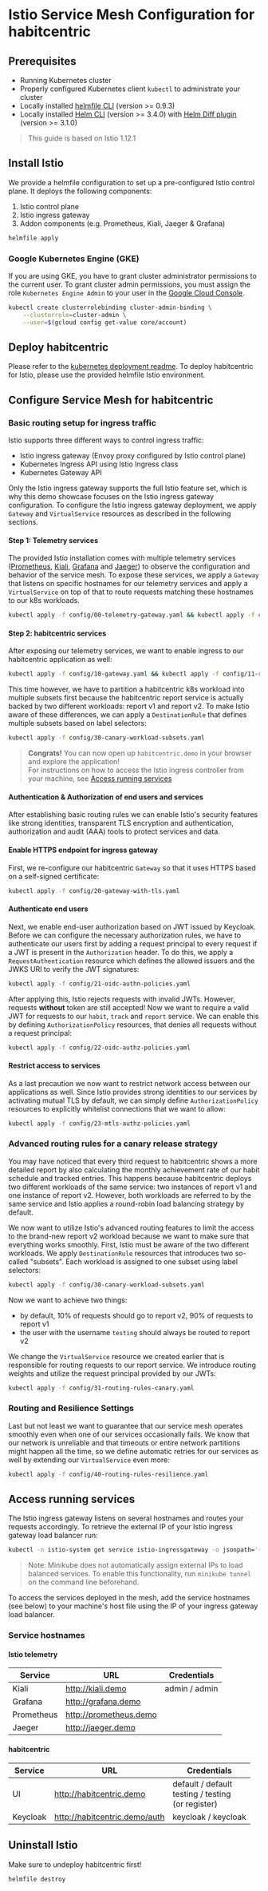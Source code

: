 # Istio Service Mesh Configuration for habitcentric

## Prerequisites

- Running Kubernetes cluster
- Properly configured Kubernetes client `kubectl` to administrate your cluster
- Locally installed [helmfile CLI](https://github.com/roboll/helmfile#installation)  (version >= 0.9.3)
- Locally installed [Helm CLI](https://helm.sh/docs/using_helm/#install-helm) (version >= 3.4.0) with [Helm Diff plugin](https://github.com/databus23/helm-diff#install) (version >= 3.1.0)

> This guide is based on Istio 1.12.1

## Install Istio

We provide a helmfile configuration to set up a pre-configured Istio control plane.
It deploys the following components:

1. Istio control plane
2. Istio ingress gateway
3. Addon components (e.g. Prometheus, Kiali, Jaeger & Grafana)

```bash
helmfile apply
```

### Google Kubernetes Engine (GKE)

If you are using GKE, you have to grant cluster administrator permissions to the current user. To grant cluster admin permissions, you must assign the role `Kubernetes Engine Admin` to your user in the [Google Cloud Console](https://console.cloud.google.com/iam-admin/iam).

```bash
kubectl create clusterrolebinding cluster-admin-binding \
    --clusterrole=cluster-admin \
    --user=$(gcloud config get-value core/account)
```

## Deploy habitcentric

Please refer to the [kubernetes deployment readme](../kubernetes/README.md). To deploy habitcentric for Istio, please use the provided helmfile Istio environment.

## Configure Service Mesh for habitcentric

### Basic routing setup for ingress traffic

Istio supports three different ways to control ingress traffic: 

- Istio ingress gateway (Envoy proxy configured by Istio control plane)
- Kubernetes Ingress API using Istio Ingress class
- Kubernetes Gateway API

Only the Istio ingress gateway supports the full Istio feature set, which is why this demo showcase
focuses on the Istio ingress gateway configuration. To configure the Istio ingress gateway
deployment, we apply `Gateway` and `VirtualService` resources as described in the following
sections.

#### Step 1: Telemetry services

The provided Istio installation comes with multiple telemetry services
([Prometheus](https://prometheus.io/), [Kiali](https://kiali.io/), [Grafana](https://grafana.com/)
and [Jaeger](https://www.jaegertracing.io/)) to observe the configuration and behavior of the
service mesh. To expose these services, we apply a `Gateway` that listens on specific hostnames for
our telemetry services and apply a `VirtualService` on top of that to route requests matching these
hostnames to our k8s workloads.

```bash
kubectl apply -f config/00-telemetry-gateway.yaml && kubectl apply -f config/01-telemetry-routing-rules.yaml
```

#### Step 2: habitcentric services

After exposing our telemetry services, we want to enable ingress to our habitcentric application as
well: 

```bash
kubectl apply -f config/10-gateway.yaml && kubectl apply -f config/11-routing-rules.yaml
```

This time however, we have to partition a habitcentric k8s workload into multiple subsets
first because the habitcentric report service is actually backed by two different workloads: report
v1 and report v2. To make Istio aware of these differences, we can apply a `DestinationRule` that
defines multiple subsets based on label selectors:

```bash
kubectl apply -f config/30-canary-workload-subsets.yaml
```

> **Congrats!** You can now open up `habitcentric.demo` in your browser and explore the application!  
> For instructions on how to access the Istio ingress controller from your machine, see 
> [Access running services](#access-running-services)

#### Authentication & Authorization of end users and services

After establishing basic routing rules we can enable Istio's security features like strong
identities, transparent TLS encryption and authentication, authorization and audit (AAA) tools to
protect services and data.

#### Enable HTTPS endpoint for ingress gateway

First, we re-configure our habitcentric `Gateway` so that it uses HTTPS based on a self-signed
certificate:

```bash
kubectl apply -f config/20-gateway-with-tls.yaml
```

#### Authenticate end users

Next, we enable end-user authorization based on JWT issued by Keycloak.
Before we can configure the necessary authorization rules, we have to authenticate our
users first by adding a request principal to every request if a JWT is present in the
`Authorization` header.
To do this, we apply a `RequestAuthentication` resource which defines the allowed issuers and the
JWKS URI to verify the JWT signatures:

```bash
kubectl apply -f config/21-oidc-authn-policies.yaml
```

After applying this, Istio rejects requests with invalid JWTs.
However, requests **without** token are still accepted!
Now we want to require a valid JWT for requests to our `habit`, `track` and `report` service.
We can enable this by defining `AuthorizationPolicy` resources, that denies all requests without a
request principal:

```bash
kubectl apply -f config/22-oidc-authz-policies.yaml
```

#### Restrict access to services

As a last precaution we now want to restrict network access between our applications as well.
Since Istio provides strong identities to our services by activating mutual TLS by default, we can
simply define `AuthorizationPolicy` resources to explicitly whitelist connections that we want to
allow: 

```bash
kubectl apply -f config/23-mtls-authz-policies.yaml
```

### Advanced routing rules for a canary release strategy

You may have noticed that every third request to habitcentric shows a more detailed report by also
calculating the monthly achievement rate of our habit schedule and tracked entries.
This happens because habitcentric deploys two different workloads of the same service: two instances
of report v1 and one instance of report v2.
However, both workloads are referred to by the same service and Istio applies a round-robin load
balancing strategy by default.

We now want to utilize Istio's advanced routing features to limit the access to the brand-new report
v2 workload because we want to make sure that everything works smoothly.
First, Istio must be aware of the two different workloads.
We apply `DestinationRule` resources that introduces two so-called "subsets".
Each workload is assigned to one subset using label selectors:

```bash
kubectl apply -f config/30-canary-workload-subsets.yaml
```

Now we want to achieve two things:

- by default, 10% of requests should go to report v2, 90% of requests to report v1
- the user with the username `testing` should always be routed to report v2

We change the `VirtualService` resource we created earlier that is responsible for routing requests
to our report service.
We introduce routing weights and utilize the request principal provided by our JWTs:

```bash
kubectl apply -f config/31-routing-rules-canary.yaml
```

### Routing and Resilience Settings

Last but not least we want to guarantee that our service mesh operates smoothly even when one of our
services occasionally fails.
We know that our network is unreliable and that timeouts or entire network partitions might happen
all the time, so we define automatic retries for our services as well by extending our
`VirtualService` even more:

```bash
kubectl apply -f config/40-routing-rules-resilience.yaml
```

## Access running services

The Istio ingress gateway listens on several hostnames and routes your requests accordingly.
To retrieve the external IP of your Istio ingress gateway load balancer run:

```bash
kubectl -n istio-system get service istio-ingressgateway -o jsonpath='{.status.loadBalancer.ingress[0].ip}'
```

> Note: Minikube does not automatically assign external IPs to load balanced services. To enable
> this functionality, run `minikube tunnel` on the command line beforehand.

To access the services deployed in the mesh, add the service hostnames (see below) to your machine's
host file using the IP of your ingress gateway load balancer.

### Service hostnames

#### Istio telemetry

| Service    | URL                    | Credentials   |
| ---------- | ---------------------- | ------------- |
| Kiali      | http://kiali.demo      | admin / admin |
| Grafana    | http://grafana.demo    |               |
| Prometheus | http://prometheus.demo |               |
| Jaeger     | http://jaeger.demo     |               |

#### habitcentric

| Service  | URL                           | Credentials                                                |
| -------- | ----------------------------- |------------------------------------------------------------|
| UI       | http://habitcentric.demo      | default / default<br/> testing / testing<br/>(or register) |
| Keycloak | http://habitcentric.demo/auth | keycloak / keycloak                                        |

## Uninstall Istio

Make sure to undeploy habitcentric first!

```bash
helmfile destroy
```
